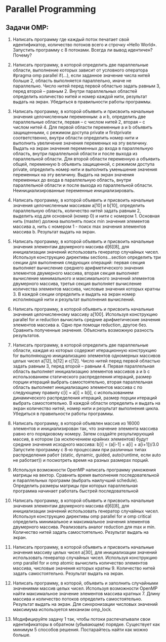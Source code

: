 # Parallel Programming

## Задачи OMP: 
1. Написать программу где каждый поток печатает свой идентификатор, количество потоков всего и строчку «Hello World». Запустить программу с 8 потоками. Всегда ли вывод идентичен? Почему?

2. Написать программу, в которой определить две параллельные области, выполнение которых зависит от условного оператора #pragma omp parallel if(…), если заданное значение числа нитей больше 2, область выполняется параллельно, иначе не параллельно. Число нитей перед первой областью задать равным 3, перед второй – равным 2. Внутри параллельных областей определить количество нитей и номер каждой нити, результат выдать на экран. Убедиться в правильности работы программы.

3. Написать программу, в которой объявить и присвоить начальные значения целочисленным переменным: a и b, определить две параллельные области, первая – с числом нитей 2, вторая – с числом нитей 4. Для первой области переменные a и b объявить защищенными, с режимом доступа private и firstprivate соответственно, внутри области определить номер нити и выполнить увеличение значения переменных на эту величину. Выдать на экран значения переменных до входа в параллельную область, внутри параллельной области и после выхода из параллельной области. Для второй области переменную a объявить общей, переменную b объявить защищенной, с режимом доступа private, определить номер нити и выполнить уменьшение значения переменных на эту величину. Выдать на экран значения переменных до входа в параллельную область, внутри параллельной области и после выхода из параллельной области. Неинициализированные переменные инициализировать.

4. Написать программу, в которой объявить и присвоить начальные значения целочисленным массивам a[10] и b[10], определить параллельную область, количество нитей задать равным 2, выделить код для основной (номер 0) и нити с номером 1. Основная нить (master) должна выполнять поиск min значения элементов массива a, нить с номером 1 - поиск max значения элементов массива b. Результат выдать на экран.

5. Написать программу, в которой объявить и присвоить начальные значения элементам двумерного массива d[6][8], для инициализации значений использовать генератор случайных чисел. Используя конструкцию директивы sections…section определить три секции для выполнения следующих операций: 
 первая секция выполняет вычисление среднего арифметического значения элементов двумерного массива, 
 вторая секция выполняет вычисление минимального и максимального значений элементов двумерного массива, 
 третья секция выполняет вычисление количества элементов массива, числовые значения которых кратны 3. 
В каждой секции определить и выдать на экран номер исполняющей нити и результат выполнения вычислений.

6. Написать программу, в которой объявить и присвоить начальные значения целочисленному массиву a[100]. Используя конструкцию parallel for и reduction вычислить средние арифметические значения элементов массива a. Одно при помощи reduction, другое без. Сравнить полученные значения. Объяснить возможную разность результатов.

7. Написать программу, в которой определить две параллельные области, каждая из которых содержит итерационную конструкцию for выполняющую инициализацию элементов одномерных массивов целых чисел a[12], b[12] и c[12]. Число нитей перед первой областью задать равным 3, перед второй – равным 4. Первая параллельная область выполняет инициализацию элементов массивов a и b с использованием статического распределения итераций, размер порции итераций выбрать самостоятельно, вторая параллельная область выполняет инициализацию элементов массива c по следующему правилу c[i] = a[i] + b[i], с использованием динамического распределения итераций, размер порции итераций выбрать самостоятельно. В каждой области определить и выдать на экран количество нитей, номер нити и результат выполнения цикла. Убедиться в правильности работы программы.

8. Написать программу, в которой объявлен массив из 16000 элементов и инициализирован так, что значение элемента массива равно его порядковому номеру. Затем создайте результирующий массив, в котором (за исключением крайних элементов) будут средние значения исходного массива: 
b[i] = (a[i-1] + a[i] + a[i+1])/3.0 
Запустите программу с 8-ю процессами при различных типах распределения работ (static, dynamic, guided, auto(runtime, если auto не работает)) и посмотреть время на разных размерах порций.

9. Используя возможности OpenMP написать программу умножения матрицы на вектор. Сравнить время выполнения последовательной и параллельных программ (выбрать наилучший schedule). Определить размеры матрицы при которых параллельная программа начинает работать быстрей последовательной

10. Написать программу, в которой объявить и присвоить начальные значения элементам двумерного массива d[6][8], для инициализации значений использовать генератор случайных чисел. Используя конструкцию директивы omp parallel for и omp critical определить минимальное и максимальное значения элементов двумерного массива. Реализовать аналог reduction для max и min. Количество нитей задать самостоятельно. Результат выдать на экран.

11. Написать программу, в которой объявить и присвоить начальные значения массиву целых чисел a[30], для инициализации значений использовать генератор случайных чисел. Используя конструкцию omp parallel for и omp atomic вычислить количество элементов массива, числовые значения которых кратны 9. Количество нитей задать самостоятельно. Результат выдать на экран.

12. Написать программу, в которой, объявить и заполнить случайными значениями массив целых чисел. Используя возможности OpenMP найти максимальное значение элементов массива кратных 7. Длину массива и количество потоков определить самостоятельно. Результат выдать на экран. Для синхронизации числовых значений максимума используется механизм omp_lock.

13. Модифицируйте задачу 1 так, чтобы потоки распечатывали свои идентификаторы в обратном (убывающем) порядке. Существует как минимум 5 способов решения. Постарайтесь найти как можно больше.
